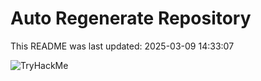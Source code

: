 # Auto Regenerate Repository

This README was last updated: 2025-03-09 14:33:07

 ![TryHackMe](https://tryhackme.com/badge/533634)